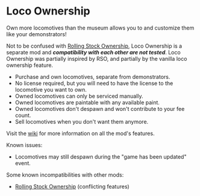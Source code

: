 # Loco Ownership

Own more locomotives than the museum allows you to and customize them like your demonstrators!

Not to be confused with [Rolling Stock Ownership](https://github.com/fauxnik/dv-rolling-stock-ownership), Loco Ownership is a separate mod and ***compatibility with each other are not tested***. Loco Ownership was partially inspired by RSO, and partially by the vanilla loco ownership feature.

- Purchase and own locomotives, separate from demonstrators.
- No license required, but you will need to have the license to the locomotive you want to own.
- Owned locomotives can only be serviced manually.
- Owned locomotives are paintable with any available paint.
- Owned locomotives don't despawn and won't contribute to your fee count.
- Sell locomotives when you don't want them anymore.

Visit the [wiki](https://github.com/CruzerBlade9369/LocoOwnership/wiki) for more information on all the mod's features.

Known issues:
- Locomotives may still despawn during the "game has been updated" event.

Some known incompatibilities with other mods:
- [Rolling Stock Ownership](https://github.com/fauxnik/dv-rolling-stock-ownership) (conflicting features)
